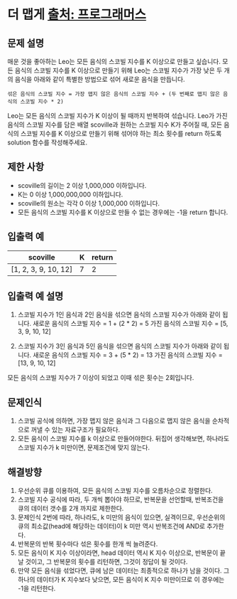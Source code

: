 # 더 맵게 [출처: 프로그래머스](https://programmers.co.kr/learn/courses/30/lessons/42626)

## 문제 설명
매운 것을 좋아하는 Leo는 모든 음식의 스코빌 지수를 K 이상으로 만들고 싶습니다. 모든 음식의 스코빌 지수를 K 이상으로 만들기 위해 Leo는 스코빌 지수가 가장 낮은 두 개의 음식을 아래와 같이 특별한 방법으로 섞어 새로운 음식을 만듭니다.

```
섞은 음식의 스코빌 지수 = 가장 맵지 않은 음식의 스코빌 지수 + (두 번째로 맵지 않은 음식의 스코빌 지수 * 2)
```

Leo는 모든 음식의 스코빌 지수가 K 이상이 될 때까지 반복하여 섞습니다.
Leo가 가진 음식의 스코빌 지수를 담은 배열 scoville과 원하는 스코빌 지수 K가 주어질 때, 모든 음식의 스코빌 지수를 K 이상으로 만들기 위해 섞어야 하는 최소 횟수를 return 하도록 solution 함수를 작성해주세요.

## 제한 사항

- scoville의 길이는 2 이상 1,000,000 이하입니다.
- K는 0 이상 1,000,000,000 이하입니다.
- scoville의 원소는 각각 0 이상 1,000,000 이하입니다.
- 모든 음식의 스코빌 지수를 K 이상으로 만들 수 없는 경우에는 -1을 return 합니다.

## 입출력 예

scoville | K | return
------------ | ------------- | -------------
[1, 2, 3, 9, 10, 12] | 7 | 2

## 입출력 예 설명

1. 스코빌 지수가 1인 음식과 2인 음식을 섞으면 음식의 스코빌 지수가 아래와 같이 됩니다. 새로운 음식의 스코빌 지수 = 1 + (2 * 2) = 5 가진 음식의 스코빌 지수 = [5, 3, 9, 10, 12]

2. 스코빌 지수가 3인 음식과 5인 음식을 섞으면 음식의 스코빌 지수가 아래와 같이 됩니다. 새로운 음식의 스코빌 지수 = 3 + (5 * 2) = 13 가진 음식의 스코빌 지수 = [13, 9, 10, 12]

모든 음식의 스코빌 지수가 7 이상이 되었고 이때 섞은 횟수는 2회입니다.

## 문제인식
1. 스코빌 공식에 의하면, 가장 맵지 않은 음식과 그 다음으로 맵지 않은 음식을 순차적으로 꺼낼 수 있는 자료구조가 필요하다.
2. 모든 음식이 스코빌 지수를 k 이상으로 만들어야한다. 뒤집어 생각해보면, 하나라도 스코빌 지수가 k 미만이면, 문제조건에 맞지 않는다.

## 해결방향
1. 우선순위 큐를 이용하여, 모든 음식의 스코빌 지수를 오름차순으로 정렬한다.
2. 스코빌 지수 공식에 따라, 두 개씩 뽑아야 하므로, 반복문을 선언할때, 반복조건을 큐의 데이터 갯수를 2개 까지로 제한한다.
3. 문제인식 2번에 따라, 하나라도, k 미만의 음식이 있으면, 실격이므로, 우선순위의 큐의 최소값(head에 해당하는 데이터)이 k 미만 역시 반복조건에 AND로 추가한다.
4. 반복문의 반복 횟수마다 섞은 횟수를 한개 씩 늘려준다.
5. 모든 음식이 K 지수 이상이라면, head 데이터 역시 K 지수 이상으로, 반복문이 끝날 것이고, 그 반복문의 횟수를 리턴하면, 그것이 정답이 될 것이다.
6. 만약 모든 음식을 섞었다면, 큐에 남은 데이터는 최종적으로 하나가 남을 것이다. 그 하나의 데이터가 K 지수보다 낮으면, 모든 음식이 K 지수 미만이므로 이 경우에는 -1을 리턴한다. 